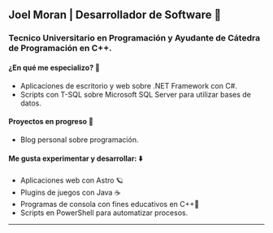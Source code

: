 ## Joel Moran | Desarrollador de Software 💯

### Tecnico Universitario en Programación y Ayudante de Cátedra de Programación en C++.

####  ¿En qué me especializo? 🧐
* Aplicaciones de escritorio y web sobre .NET Framework con C#.
* Scripts con T-SQL sobre Microsoft SQL Server para utilizar bases de datos. 
 
#### Proyectos en progreso 🚀
* Blog personal sobre programación.


#### Me gusta experimentar y desarrollar: ⬇️
* Aplicaciones web con Astro 🪐
* Plugins de juegos con Java ☕
* Programas de consola con fines educativos en C++🔵
* Scripts en PowerShell para automatizar procesos.
---
